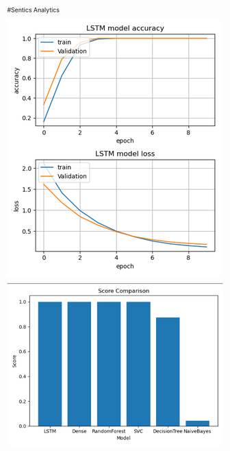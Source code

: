 #Sentics Analytics

![LSTM Result](documenataion/LSTM-learning-graph.PNG)

![LSTM Result](documenataion/Scores-Comparison.PNG)